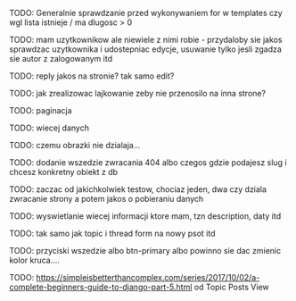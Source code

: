 TODO: Generalnie sprawdzanie przed wykonywaniem for w templates czy wgl lista istnieje / ma dlugosc > 0

TODO: mam uzytkownikow ale niewiele z nimi robie - przydaloby sie jakos sprawdzac uzytkownika i udostepniac edycje, usuwanie tylko jesli zgadza sie autor z zalogowanym itd

TODO: reply jakos na stronie? tak samo edit?

TODO: jak zrealizowac lajkowanie zeby nie przenosilo na inna strone?

TODO:  paginacja

TODO: wiecej danych

TODO: czemu obrazki nie dzialaja...

TODO: dodanie wszedzie zwracania 404 albo czegos gdzie podajesz slug i chcesz konkretny obiekt z db

TODO: zaczac od jakichkolwiek testow, chociaz jeden, dwa czy dziala zwracanie strony a potem jakos o pobieraniu danych

TODO: wyswietlanie wiecej informacji ktore mam, tzn description, daty itd


TODO: tak samo jak topic i thread form na nowy psot itd


TODO: przyciski wszedzie albo btn-primary albo powinno sie dac zmienic kolor kruca....

TODO: https://simpleisbetterthancomplex.com/series/2017/10/02/a-complete-beginners-guide-to-django-part-5.html od Topic Posts View
